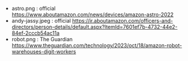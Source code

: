 - astro.png : official https://www.aboutamazon.com/news/devices/amazon-astro-2022
- andy-jassy.jpeg : official https://ir.aboutamazon.com/officers-and-directors/person-details/default.aspx?ItemId=7601ef7b-4732-44e2-84ef-2cccb54ac11a
- robot.png : The Guardian https://www.theguardian.com/technology/2023/oct/18/amazon-robot-warehouses-digit-workers
